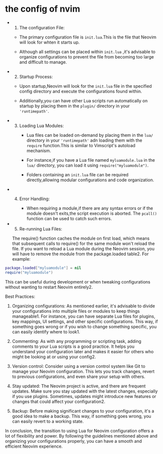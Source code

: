 # the config of nvim 
+ 1. The configuration File:
    + The primary configuration file is `init.lua`.This is the file that Neovim
    will look for whten it starts up.

    + Although all settings can be placed within `init.lua` ,it's advisable to organize
    configurations to prevent the file from becoming too large and difficult to manage.

+ 2. Startup Process:
    + Upon startup,Neovim will look for the `init.lua` file in the specified config directory
    and execute the configurations found within.

    + Additionally,you can have other Lua scripts run automatically on startup by placing
    them in the `plugin/` directory in your `'runtimepath'`.

+ 3. Loading Lua Modules:
     + Lua files can be loaded on-demand by placing them in the `lua/` directory in your
     `'runtimepath'` adn loading them with the `require` function.This is similar to Vimscript's autoload mechanism.

     + For instance,if you have a Lua file named `myluamodule.lua` in the `lua/` directory, you can load it using `require("myluamodule")`.

     + Folders containing an `init.lua` file can be required directly,allowing modular configurations and code organization.

+ 4. Error Handling:

     + When requiring a module,if there are any syntax errors or if the module doesn't exits,the script execution
     is aborted. The `pcall()` function can be used to catch such errors.

+ 5. Re-running Lua Files:

    The require() function caches the module on first load, which means that subsequent calls to require() for the same module won't reload the file. If you want to reload a Lua module during the Neovim session, you will have to remove the module from the package.loaded table​2​. For example:

```lua
package.loaded["myluamodule"] = nil
require("myluamodule")
```

This can be useful during development or when tweaking configurations without wanting to restart Neovim entirely​2​.

Best Practices:

1. Organizing configurations: As mentioned earlier, it's advisable to divide your configurations into multiple files or modules to keep things manageable​1​. For instance, you can have separate Lua files for plugins, key mappings, UI settings, and other specific configurations. This way, if something goes wrong or if you wish to change something specific, you can easily identify where to look​1​.

2. Commenting: As with any programming or scripting task, adding comments to your Lua scripts is a good practice. It helps you understand your configuration later and makes it easier for others who might be looking at or using your config​2​.

3. Version control: Consider using a version control system like Git to manage your Neovim configuration. This lets you track changes, revert to previous configurations, and even share your setup with others.

4. Stay updated: The Neovim project is active, and there are frequent updates. Make sure you stay updated with the latest changes, especially if you use plugins. Sometimes, updates might introduce new features or changes that could affect your configuration​2​.

5. Backup: Before making significant changes to your configuration, it's a good idea to make a backup. This way, if something goes wrong, you can easily revert to a working state.

In conclusion, the transition to using Lua for Neovim configuration offers a lot of flexibility and power. By following the guidelines mentioned above and organizing your configurations properly, you can have a smooth and efficient Neovim experience.
